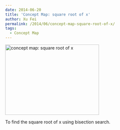 ```yaml
---
date: 2014-06-20
title: 'Concept Map: square root of x'
author: Xu Fei
permalink: /2014/06/concept-map-square-root-of-x/
tags:
  - Concept Map
---
```

[<img class="alignnone size-medium wp-image-7881" alt="concept map: square root of x" src="http://teaching.software-carpentry.org/wp-content/uploads/2014/06/conceptmap1-300x225.jpg" width="300" height="225" />][1]

To find the square root of x using bisection search.

 [1]: http://teaching.software-carpentry.org/wp-content/uploads/2014/06/conceptmap1.jpg
